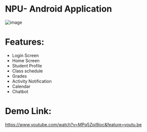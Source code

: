 # NPU- Android Application
![image](https://user-images.githubusercontent.com/46588361/102762762-92c67100-432d-11eb-844d-f183d59534dd.png)

# Features:
- Login Screen
- Home  Screen
- Student Profile
- Class schedule
- Grades
- Activity Notification
- Calendar
- Chatbot


# Demo Link:
[ https://www.youtube.com/watch?v=MPq5Zpi9ioc&feature=youtu.be
](url)
